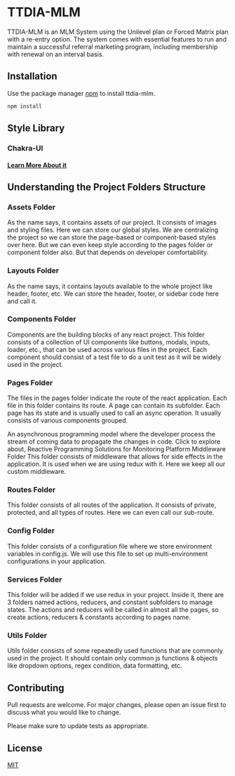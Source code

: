 # TTDIA-MLM

TTDIA-MLM is an MLM System using the Unilevel plan or Forced Matrix plan with a re-entry option. The system comes with essential features to run and maintain a successful referral marketing program, including membership with renewal on an interval basis.

## Installation

Use the package manager [npm](https://npmjs.com) to install ttdia-mlm.

```bash
npm install
```

## Style Library

### Chakra-UI

#### [Learn More About it](https://chakra-ui.com)

## Understanding the Project Folders Structure

### Assets Folder
As the name says, it contains assets of our project. It consists of images and styling files. Here we can store our global styles. We are centralizing the project so we can store the page-based or component-based styles over here. But we can even keep style according to the pages folder or component folder also. But that depends on developer comfortability.

### Layouts Folder
As the name says, it contains layouts available to the whole project like header, footer, etc. We can store the header, footer, or sidebar code here and call it.

### Components Folder
Components are the building blocks of any react project. This folder consists of a collection of UI components like buttons, modals, inputs, loader, etc., that can be used across various files in the project. Each component should consist of a test file to do a unit test as it will be widely used in the project.

### Pages Folder
The files in the pages folder indicate the route of the react application. Each file in this folder contains its route. A page can contain its subfolder. Each page has its state and is usually used to call an async operation. It usually consists of various components grouped.

An asynchronous programming model where the developer process the stream of coming data to propagate the changes in code. Click to explore about, Reactive Programming Solutions for Monitoring Platform
Middleware Folder
This folder consists of middleware that allows for side effects in the application. It is used when we are using redux with it. Here we keep all our custom middleware.

### Routes Folder
This folder consists of all routes of the application. It consists of private, protected, and all types of routes. Here we can even call our sub-route.

### Config Folder
This folder consists of a configuration file where we store environment variables in config.js. We will use this file to set up multi-environment configurations in your application.

### Services Folder
This folder will be added if we use redux in your project. Inside it, there are 3 folders named actions, reducers, and constant subfolders to manage states. The actions and reducers will be called in almost all the pages, so create actions, reducers & constants according to pages name.

### Utils Folder
Utils folder consists of some repeatedly used functions that are commonly used in the project. It should contain only common js functions & objects like dropdown options, regex condition, data formatting, etc.
## Contributing
Pull requests are welcome. For major changes, please open an issue first to discuss what you would like to change.

Please make sure to update tests as appropriate.

## License
[MIT](https://choosealicense.com/licenses/mit/)